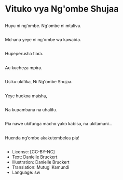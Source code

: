 # Vituko vya Ng'ombe Shujaa

##
Huyu ni ng'ombe.
Ng'ombe ni mtulivu.

##
Mchana yeye ni
ng'ombe wa kawaida.

##
Hupeperusha tiara.

##
Au kucheza mpira.

##
Usiku ukifika,
Ni Ng'ombe Shujaa.

##
Yeye huokoa maisha,

##
Na kupambana na
uhalifu.

##
Pia nawe ukifunga macho yako kabisa, na ukitamani...

##
Huenda ng'ombe akakutembelea pia!

##

##
* License: [CC-BY-NC]
* Text: Danielle Bruckert
* Illustration: Danielle Bruckert
* Translation: Mutugi Kamundi
* Language: sw
